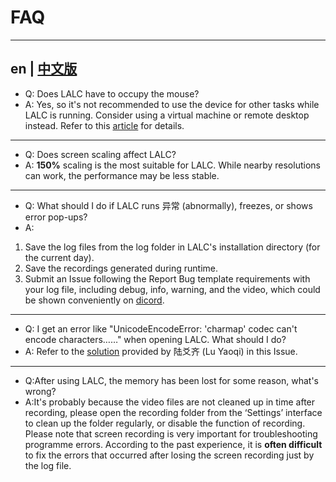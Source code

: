 # FAQ
---
en | [中文版](FAQ_cn.md)
---
- Q: Does LALC have to occupy the mouse?
- A: Yes, so it's not recommended to use the device for other tasks while LALC is running. Consider using a virtual machine or remote desktop instead. Refer to this [article](https://www.bilibili.com/opus/805995851989123075) for details.
---
- Q: Does screen scaling affect LALC?
- A: **150%** scaling is the most suitable for LALC. While nearby resolutions can work, the performance may be less stable.
---
- Q: What should I do if LALC runs 异常 (abnormally), freezes, or shows error pop-ups?
- A:
1. Save the log files from the log folder in LALC's installation directory (for the current day).
2. Save the recordings generated during runtime.
3. Submit an Issue following the Report Bug template requirements with your log file, including debug, info, warning, and the video, which could be shown conveniently on [dicord](https://discord.gg/7UwBbjUGS3).
---
- Q: I get an error like "UnicodeEncodeError: 'charmap' codec can't encode characters……" when opening LALC. What should I do?
- A: Refer to the [solution](https://github.com/HSLix/LixAssistantLimbusCompany/issues/26) provided by 陆爻齐 (Lu Yaoqi) in this Issue.
---
- Q:After using LALC, the memory has been lost for some reason, what's wrong?
- A:It's probably because the video files are not cleaned up in time after recording, please open the recording folder from the ‘Settings’ interface to clean up the folder regularly, or disable the function of recording. Please note that screen recording is very important for troubleshooting programme errors. According to the past experience, it is **often difficult** to fix the errors that occurred after losing the screen recording just by the log file.
